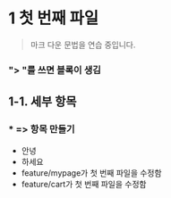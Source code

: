 # 1 첫 번째 파일
> 마크 다운 문법을 연습 중입니다.
### "> "를 쓰면 블록이 생김

## 1-1. 세부 항목
### * => 항목 만들기
* 안녕
* 하세요
* feature/mypage가 첫 번째 파일을 수정함
* feature/cart가 첫 번째 파일을 수정함